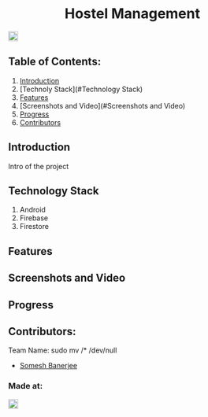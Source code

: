 <h1 align="center">Hostel Management</h1>
<p align="center">
</p>

<a href="https://hack36.com"> <img src="http://bit.ly/BuiltAtHack36" height=20px> </a>

## Table of Contents:
  1. [Introduction](#Introduction)
  2. [Technoly Stack](#Technology Stack)
  3. [Features](#Features)
  4. [Screenshots and Video](#Screenshots and Video)
  5. [Progress](#Progress)
  6. [Contributors](#Contributors)

## Introduction
  Intro of the project
  
## Technology Stack
  1) Android
  2) Firebase
  3) Firestore

## Features


## Screenshots and Video


## Progress


## Contributors:

Team Name: sudo mv /* /dev/null

* [Somesh Banerjee](https://github.com/somesh-banerjee)


### Made at:
<a href="https://hack36.com"> <img src="http://bit.ly/BuiltAtHack36" height=20px> </a>
